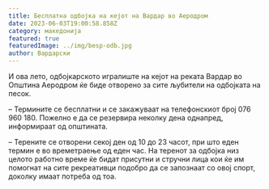 ```yaml
---
title: Бесплатна одбојка на кејот на Вардар во Аеродром
date: 2023-06-03T19:00:58.858Z
category: македонија
featured: true
featuredImage: ../img/besp-odb.jpg
author: Вардарски
---
```

<!--StartFragment-->

И ова лето, одбојкарското игралиште на кејот на реката Вардар во Општина Аеродром ќе биде отворено за сите љубители на одбојката на песок.

– Термините се бесплатни и се закажуваат на телефонскиот број 076 960 180. Пожелно е да се резервира неколку дена однапред, информираат од општината.

– Терените се отворени секој ден од 10 до 23 часот, при што еден термин е во времетраење од еден час. На теренот за одбојка низ целото работно време ќе бидат присутни и стручни лица кои ќе им помогнат на сите рекреативци подобро да се запознаат со овој спорт, доколку имаат потреба од тоа.

<!--EndFragment-->